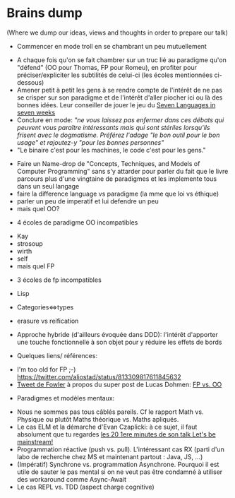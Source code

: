 # Brains dump

(Where we dump our ideas, views and thoughts in order to prepare our talk)

* Commencer en mode troll en se chambrant un peu mutuellement 
 - A chaque fois qu'on se fait chambrer sur un truc lié au paradigme qu'on "défend" (OO pour Thomas, FP pour Romeu), en profiter pour préciser/expliciter les subtilités de celui-ci (les écoles mentionnées ci-dessous) 
 - Amener petit à petit les gens à se rendre compte de l'intérêt de ne pas se crisper sur son paradigme et de l'intérêt d'aller piocher ici ou là des bonnes idées. Leur conseiller de jouer le jeu du [Seven Languages in seven weeks](https://pragprog.com/book/btlang/seven-languages-in-seven-weeks)
 - Conclure en mode: *"ne vous laissez pas enfermer dans ces débats qui peuvent vous paraître intéressants mais qui sont stériles lorsqu'ils frisent avec le dogmatisme. Préférez l'adage "le bon outil pour le bon usage" et rajoutez-y "pour les bonnes personnes"*
 - "Le binaire c'est pour les machines, le code c'est pour les gens."
 

* Faire un Name-drop de "Concepts, Techniques, and Models of Computer Programming" sans s'y attarder pour parler du fait que le livre parcours plus d'une vingtaine de paradigmes et les implemente tous dans un seul langage
* faire la difference language vs paradigme (la mme que loi vs éthique)
* parler un peu de imperatif et lui defendre un peu
* mais quel OO? 
 - 4 écoles de paradigme OO incompatibles
  * Kay
  * strosoup
  * wirth
  * self
* mais quel FP
 - 3 écoles de fp incompatibles
  * Lisp
  * Categories<=>types
  * erasure vs reification

* Approche hybride (d'ailleurs évoquée dans DDD): l'intérêt d'apporter une touche fonctionnelle à son objet pour y réduire les effets de bords

* Quelques liens/ références:
 - I'm too old for FP ;-) https://twitter.com/aliostad/status/813309817611845632
 - [Tweet de Fowler](https://twitter.com/martinfowler/status/809395279929585664) à propos du super post de Lucas Dohmen: [FP vs. OO](https://www.innoq.com/en/blog/fp-vs-oo/)



* Paradigmes et modèles mentaux:
 - Nous ne sommes pas tous câblés pareils. Cf le rapport Math vs. Physique ou plutôt Maths théorique vs. Maths apliqués.
 - Le cas ELM et la démarche d'Evan Czaplicki: à ce sujet, il faut absolument que tu regardes [les 20 1ere minutes de son talk Let's be mainstream!](https://www.youtube.com/watch?v=oYk8CKH7OhE)
 - Programmation réactive (push vs. pull). L'intéressant cas RX (parti d'un labo de recherche chez MS et maintenant partout : Java, JS, ...)
 - (Impératif) Synchrone vs. programmation Asynchrone. Pourquoi il est utile de sauter le pas mental si on ne veut pas être condamné à utiliser des workaround comme Async-Await
 - Le cas REPL vs. TDD (aspect charge cognitive)
